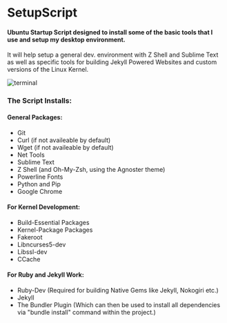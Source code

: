 # SetupScript
#### Ubuntu Startup Script designed to install some of the basic tools that I use and setup my desktop environment.

It will help setup a general dev. environment with Z Shell and Sublime Text as well as specific tools for building Jekyll Powered Websites and custom versions of the Linux Kernel.

![terminal](https://cloud.githubusercontent.com/assets/7153954/26794475/cde703d4-49ef-11e7-9c97-eadaf8bda0b2.png)

### The Script Installs:

#### General Packages:

* Git
* Curl (if not availeable by default)
* Wget (if not availeable by default)
* Net Tools
* Sublime Text
* Z Shell (and Oh-My-Zsh, using the Agnoster theme)
* Powerline Fonts
* Python and Pip
* Google Chrome

#### For Kernel Development:

* Build-Essential Packages
* Kernel-Package Packages
* Fakeroot
* Libncurses5-dev
* Libssl-dev
* CCache

#### For Ruby and Jekyll Work:

* Ruby-Dev (Required for building Native Gems like Jekyll, Nokogiri etc.)
* Jekyll
* The Bundler Plugin (Which can then be used to install all dependencies via "bundle install" command within the project.)